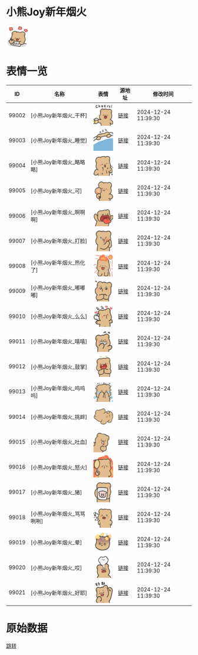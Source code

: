 # 小熊Joy新年烟火

<img src="./cover.png" height="60" alt="cover" />

# 表情一览

|ID|名称|表情|源地址|修改时间|
|----|----|----|----|----|
|99002|[小熊Joy新年烟火_干杯]|<img src="./pic/099002_%5B小熊Joy新年烟火_干杯%5D.png" height="60" alt="干杯"/>|[链接](https://i0.hdslb.com/bfs/garb/3a9170cd321c6a44071c859cb1649d8d9d6798b1.png)|2024-12-24 11:39:30|
|99003|[小熊Joy新年烟火_睡觉]|<img src="./pic/099003_%5B小熊Joy新年烟火_睡觉%5D.png" height="60" alt="睡觉"/>|[链接](https://i0.hdslb.com/bfs/garb/11c46c794325331ed6eaf81f8bdc2feebe45728d.png)|2024-12-24 11:39:30|
|99004|[小熊Joy新年烟火_略略略]|<img src="./pic/099004_%5B小熊Joy新年烟火_略略略%5D.png" height="60" alt="略略略"/>|[链接](https://i0.hdslb.com/bfs/garb/36bae5933efaaa145a1155615392436b0ad5ed42.png)|2024-12-24 11:39:30|
|99005|[小熊Joy新年烟火_可]|<img src="./pic/099005_%5B小熊Joy新年烟火_可%5D.png" height="60" alt="可"/>|[链接](https://i0.hdslb.com/bfs/garb/a54a1283d2201030894f40bf6a6e7c61b8f1dbff.png)|2024-12-24 11:39:30|
|99006|[小熊Joy新年烟火_啊啊啊]|<img src="./pic/099006_%5B小熊Joy新年烟火_啊啊啊%5D.png" height="60" alt="啊啊啊"/>|[链接](https://i0.hdslb.com/bfs/garb/46430b2f37cee17348309097fc5c8bcc15b52e25.png)|2024-12-24 11:39:30|
|99007|[小熊Joy新年烟火_打脸]|<img src="./pic/099007_%5B小熊Joy新年烟火_打脸%5D.png" height="60" alt="打脸"/>|[链接](https://i0.hdslb.com/bfs/garb/f85807b50ee25d9d618897937cdcf48e36a8b7e7.png)|2024-12-24 11:39:30|
|99008|[小熊Joy新年烟火_热化了]|<img src="./pic/099008_%5B小熊Joy新年烟火_热化了%5D.png" height="60" alt="热化了"/>|[链接](https://i0.hdslb.com/bfs/garb/316076619bdc7872eb3b9c11dc3cae8e836b74c7.png)|2024-12-24 11:39:30|
|99009|[小熊Joy新年烟火_嘟嘟嘟]|<img src="./pic/099009_%5B小熊Joy新年烟火_嘟嘟嘟%5D.png" height="60" alt="嘟嘟嘟"/>|[链接](https://i0.hdslb.com/bfs/garb/546b070f3132405bd5917ac757069c288a515b0f.png)|2024-12-24 11:39:30|
|99010|[小熊Joy新年烟火_么么]|<img src="./pic/099010_%5B小熊Joy新年烟火_么么%5D.png" height="60" alt="么么"/>|[链接](https://i0.hdslb.com/bfs/garb/fc2838e60dec8e15791b74035b3a0e555c5f3b1e.png)|2024-12-24 11:39:30|
|99011|[小熊Joy新年烟火_嘻嘻]|<img src="./pic/099011_%5B小熊Joy新年烟火_嘻嘻%5D.png" height="60" alt="嘻嘻"/>|[链接](https://i0.hdslb.com/bfs/garb/545d543904e7305649a4864afb3c7d51d1f4e4ce.png)|2024-12-24 11:39:30|
|99012|[小熊Joy新年烟火_鼓掌]|<img src="./pic/099012_%5B小熊Joy新年烟火_鼓掌%5D.png" height="60" alt="鼓掌"/>|[链接](https://i0.hdslb.com/bfs/garb/4b8ef7860e9c3faa06603d11b153857f1d423b77.png)|2024-12-24 11:39:30|
|99013|[小熊Joy新年烟火_呜呜呜]|<img src="./pic/099013_%5B小熊Joy新年烟火_呜呜呜%5D.png" height="60" alt="呜呜呜"/>|[链接](https://i0.hdslb.com/bfs/garb/f2c0d9c3652ef652837a584446e4b924f9886996.png)|2024-12-24 11:39:30|
|99014|[小熊Joy新年烟火_挑衅]|<img src="./pic/099014_%5B小熊Joy新年烟火_挑衅%5D.png" height="60" alt="挑衅"/>|[链接](https://i0.hdslb.com/bfs/garb/17fb698584d03cc56e4fdaf5d846688d2655e490.png)|2024-12-24 11:39:30|
|99015|[小熊Joy新年烟火_吐血]|<img src="./pic/099015_%5B小熊Joy新年烟火_吐血%5D.png" height="60" alt="吐血"/>|[链接](https://i0.hdslb.com/bfs/garb/9b88493ea6773056b411dfc1e4f37748bb6bb7ec.png)|2024-12-24 11:39:30|
|99016|[小熊Joy新年烟火_怒火]|<img src="./pic/099016_%5B小熊Joy新年烟火_怒火%5D.png" height="60" alt="怒火"/>|[链接](https://i0.hdslb.com/bfs/garb/8f2fc9b62ccb0b12163a6ce48be6beff06c618a9.png)|2024-12-24 11:39:30|
|99017|[小熊Joy新年烟火_猪]|<img src="./pic/099017_%5B小熊Joy新年烟火_猪%5D.png" height="60" alt="猪"/>|[链接](https://i0.hdslb.com/bfs/garb/1d849b3cacd890c7d342ef0ec54f4cdfc3cc5bb8.png)|2024-12-24 11:39:30|
|99018|[小熊Joy新年烟火_骂骂咧咧]|<img src="./pic/099018_%5B小熊Joy新年烟火_骂骂咧咧%5D.png" height="60" alt="骂骂咧咧"/>|[链接](https://i0.hdslb.com/bfs/garb/6b9b75139f2451820c24999c8e7ee4f08f659cb6.png)|2024-12-24 11:39:30|
|99019|[小熊Joy新年烟火_晕]|<img src="./pic/099019_%5B小熊Joy新年烟火_晕%5D.png" height="60" alt="晕"/>|[链接](https://i0.hdslb.com/bfs/garb/24b7de7ae1bc457d36578945f28e850df54337c6.png)|2024-12-24 11:39:30|
|99020|[小熊Joy新年烟火_哎]|<img src="./pic/099020_%5B小熊Joy新年烟火_哎%5D.png" height="60" alt="哎"/>|[链接](https://i0.hdslb.com/bfs/garb/2daa58863f4125a31c12567b5e84e296ee3dc113.png)|2024-12-24 11:39:30|
|99021|[小熊Joy新年烟火_好耶]|<img src="./pic/099021_%5B小熊Joy新年烟火_好耶%5D.png" height="60" alt="好耶"/>|[链接](https://i0.hdslb.com/bfs/garb/fef88c13d6c8a26b4f0997b97a8a9034e7c99428.png)|2024-12-24 11:39:30|

# 原始数据

[跳转](./raw.json)

